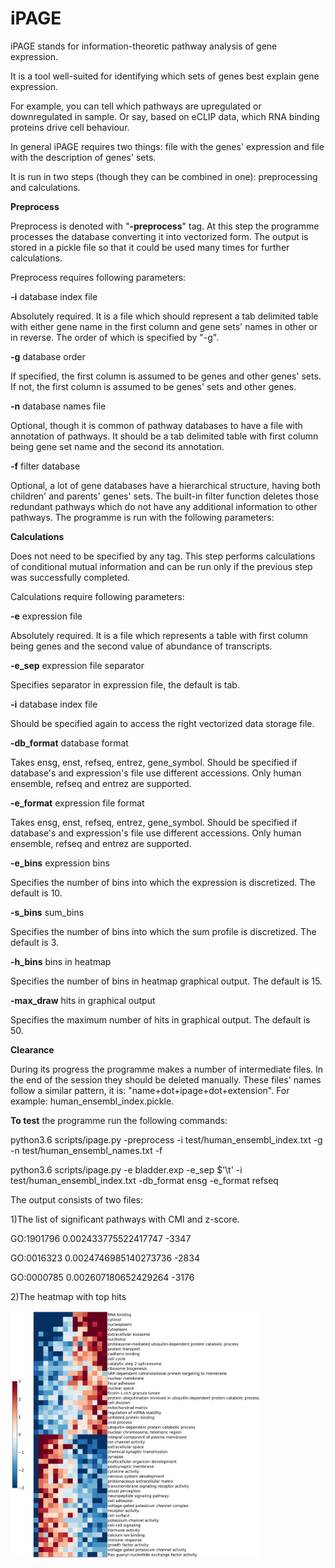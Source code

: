 # iPAGE
iPAGE stands for information-theoretic pathway analysis of gene expression.

It is a tool well-suited for identifying which sets of genes best explain gene expression. 

For example, you can tell which pathways are upregulated or downregulated in sample. 
Or say, based on eCLIP data, which RNA binding proteins drive cell behaviour.

In general iPAGE requires two things: file with the genes' expression and file with the description of genes' sets.

It is run in two steps (though they can be combined in one): preprocessing and calculations.

**Preprocess**

Preprocess is denoted with "**-preprocess**" tag.
At this step the programme processes the database converting it into vectorized form.
The output is stored in a pickle file so that it could be used many times for further calculations.

Preprocess requires following parameters:

**-i** database index file

Absolutely required. It is a file which should represent a tab delimited table with either gene name in the first column and gene sets' names in other or in reverse. The order of which is specified by "-g".

**-g** database order

If specified, the first column is assumed to be genes and other genes' sets.
If not, the first column is assumed to be genes' sets and other genes.

**-n** database names file

Optional, though it is common of pathway databases to have a file with annotation of pathways. It should be a tab delimited table with first column being  gene set name and the second its annotation.

**-f** filter database

Optional, a lot of gene databases have a hierarchical structure, having both children' and parents' genes' sets.  The built-in filter function deletes those redundant pathways which do not have any additional information to other pathways.
The programme is run with the following parameters:

**Calculations**

Does not need to be specified by any tag.
This step performs calculations of conditional mutual information and can be run only if the previous step was successfully completed.

Calculations require following parameters:

**-e** expression file

Absolutely required. It is a file which represents a table with first column being genes and the second value of abundance of transcripts. 

**-e_sep** expression file separator

Specifies separator in expression file, the default is tab.

**-i** database index file

Should be specified again to access the right vectorized data storage file.

**-db_format** database format

Takes ensg, enst, refseq, entrez, gene_symbol.
Should be specified if database's and expression's file use different accessions. 
Only human ensemble, refseq and entrez are supported. 

**-e_format** expression file format

Takes ensg, enst, refseq, entrez, gene_symbol.
Should be specified if database's and expression's file use different accessions. 
Only human ensemble, refseq and entrez are supported. 

**-e_bins** expression bins

Specifies the number of bins into which the expression is discretized. The default is 10. 

**-s_bins** sum_bins

Specifies the number of bins into which the sum profile is discretized. The default is 3. 

**-h_bins** bins in heatmap

Specifies the number of bins in heatmap graphical output. The default is 15. 

**-max_draw** hits in  graphical output

Specifies the maximum number of hits in graphical output. The default is 50.

**Clearance**

During its progress the programme makes a number of intermediate files. In the end of the session they should be deleted manually. 
These files' names follow a similar pattern, it is: "name+dot+ipage+dot+extension". For example: human_ensembl_index.pickle.


**To test** the programme run the following commands:

python3.6 scripts/ipage.py -preprocess -i test/human_ensembl_index.txt -g -n test/human_ensembl_names.txt -f

python3.6 scripts/ipage.py -e bladder.exp -e_sep $'\t' -i test/human_ensembl_index.txt -db_format ensg -e_format refseq

The output consists of two files:

1)The list of significant pathways with CMI and z-score.

GO:1901796	0.002433775522417747	-3347

GO:0016323	0.0024746985140273736	-2834

GO:0000785	0.002607180652429264	-3176


2)The heatmap with top hits

<img src="bladder.jpg" width="400">


